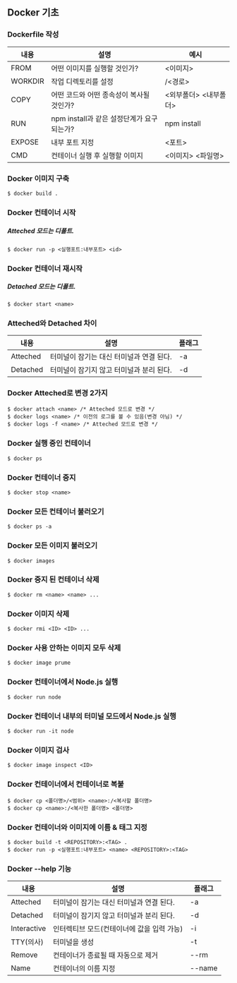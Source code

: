 ## Docker 기초

### Dockerfile 작성

| 내용    | 설명                                      | 예시                  |
| ------- | ----------------------------------------- | --------------------- |
| FROM    | 어떤 이미지를 실행할 것인가?              | <이미지>              |
| WORKDIR | 작업 디렉토리를 설정                      | /<경로>               |
| COPY    | 어떤 코드와 어떤 종속성이 복사될 것인가?  | <외부폴더> <내부폴더> |
| RUN     | npm install과 같은 설정단계가 요구되는가? | npm install           |
| EXPOSE  | 내부 포트 지정                            | <포트>                |
| CMD     | 컨테이너 실행 후 실행할 이미지            | <이미지> <파일명>     |

### Docker 이미지 구축

```
$ docker build .
```

### Docker 컨테이너 시작

##### Atteched 모드는 디폴트.

```
$ docker run -p <실행포트:내부포트> <id>
```

### Docker 컨테이너 재시작

##### Detached 모드는 디폴트.

```
$ docker start <name>
```

### Atteched와 Detached 차이

| 내용     | 설명                                     | 플래그 |
| -------- | ---------------------------------------- | ------ |
| Atteched | 터미널이 잠기는 대신 터미널과 연결 된다. | -a     |
| Detached | 터미널이 잠기지 않고 터미널과 분리 된다. | -d     |

### Docker Atteched로 변경 2가지

```
$ docker attach <name> /* Atteched 모드로 변경 */
$ docker logs <name> /* 이전의 로그를 볼 수 있음(변경 아님) */
$ docker logs -f <name> /* Atteched 모드로 변경 */
```

### Docker 실행 중인 컨테이너

```
$ docker ps
```

### Docker 컨테이너 중지

```
$ docker stop <name>
```

### Docker 모든 컨테이너 불러오기

```
$ docker ps -a
```

### Docker 모든 이미지 불러오기

```
$ docker images
```

### Docker 중지 된 컨테이너 삭제

```
$ docker rm <name> <name> ...
```

### Docker 이미지 삭제

```
$ docker rmi <ID> <ID> ...
```

### Docker 사용 안하는 이미지 모두 삭제

```
$ docker image prume
```

### Docker 컨테이너에서 Node.js 실행

```
$ docker run node
```

### Docker 컨테이너 내부의 터미널 모드에서 Node.js 실행

```
$ docker run -it node
```

### Docker 이미지 검사

```
$ docker image inspect <ID>
```

### Docker 컨테이너에서 컨테이너로 복붙

```
$ docker cp <폴더명>/<범위> <name>:/<복사할 폴더명>
$ docker cp <name>:/<복사한 폴더명> <폴더명>
```

### Docker 컨테이너와 이미지에 이름 & 태그 지정

```
$ docker build -t <REPOSITORY>:<TAG> .
$ docker run -p <실행포트:내부포트> <name> <REPOSITORY>:<TAG>
```

### Docker --help 기능

| 내용        | 설명                                       | 플래그 |
| ----------- | ------------------------------------------ | ------ |
| Atteched    | 터미널이 잠기는 대신 터미널과 연결 된다.   | -a     |
| Detached    | 터미널이 잠기지 않고 터미널과 분리 된다.   | -d     |
| Interactive | 인터렉티브 모드(컨테이너에 값을 입력 가능) | -i     |
| TTY(의사)   | 터미널을 생성                              | -t     |
| Remove      | 컨테이너가 종료될 때 자동으로 제거         | --rm   |
| Name        | 컨테이너의 이름 지정                       | --name |
